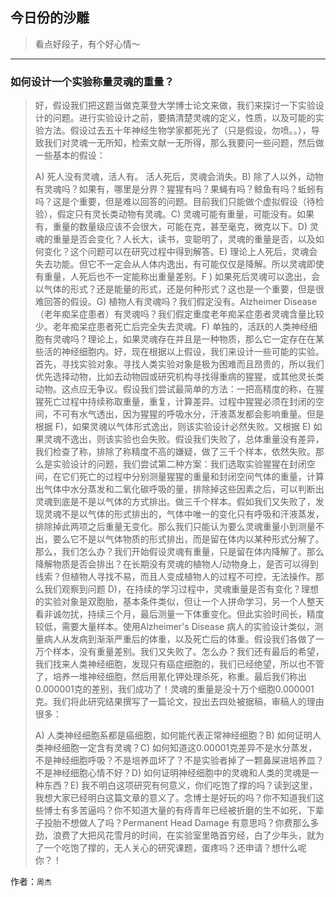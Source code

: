 ## 今日份的沙雕

> 看点好段子，有个好心情～


 
---

### 如何设计一个实验称量灵魂的重量？

> 好，假设我们把这题当做克莱登大学博士论文来做，我们来探讨一下实验设计的问题。进行实验设计之前，要搞清楚灵魂的定义，性质，以及可能的实验方法。假设过去五十年神经生物学家都死光了（只是假设，勿喷。。），导致我们对灵魂一无所知，检索文献一无所得，那么我要问一些问题，然后做一些基本的假设：
> 
> A) 死人没有灵魂，活人有。 活人死后，灵魂会消失。B) 除了人以外，动物有灵魂吗？如果有，哪里是分界？猩猩有吗？果蝇有吗？鲸鱼有吗？蚯蚓有吗？这是个重要，但是难以回答的问题。目前我们只能做个虚拟假设（待检验），假定只有灵长类动物有灵魂。C) 灵魂可能有重量，可能没有。如果有，重量的数量级应该不会很大，可能在克，甚至毫克，微克以下。D) 灵魂的重量是否会变化？人长大，读书，变聪明了，灵魂的重量是否，以及如何变化？这个问题可以在研究过程中得到解答。E) 理论上人死后，灵魂会失去功能。但它不一定会从人体内逸出，有可能仅仅是降解。所以灵魂即使有重量，人死后也不一定能称出重量差别。F ) 如果死后灵魂可以逸出，会以气体的形式？还是能量的形式，还是何种形式？这也是一个重要，但是很难回答的假设。G) 植物人有灵魂吗？我们假定没有。Alzheimer Disease （老年痴呆症患者）有灵魂吗？我们假定重度老年痴呆症患者灵魂含量比较少。老年痴呆症患者死亡后完全失去灵魂。F) 单独的，活跃的人类神经细胞有灵魂吗？理论上，如果灵魂存在并且是一种物质，那么它一定存在在某些活的神经细胞内。好，现在根据以上假设，我们来设计一些可能的实验。首先，寻找实验对象。寻找人类实验对象是极为困难而且昂贵的，所以我们优先选择动物，比如去动物园或研究机构寻找得重病的猩猩，或其他灵长类动物。这点应无争议。假设我们尝试最简单的方法：一把高精度的称，在猩猩死亡过程中持续称取重量，重复，计算差异。过程中猩猩必须在封闭的空间，不可有水气透出，因为猩猩的呼吸水分，汗液蒸发都会影响重量。但是根据 F)，如果灵魂以气体形式逸出，则该实验设计必然失败。又根据 E) 如果灵魂不逸出，则该实验也会失败。假设我们失败了，总体重量没有差异，我们检查了称，排除了称精度不高的嫌疑，做了三千个样本，依然失败。那么是实验设计的问题，我们尝试第二种方案：我们选取实验猩猩在封闭空间，在它们死亡的过程中分别测量猩猩的重量和封闭空间气体的重量，计算出气体中水分蒸发和二氧化碳呼吸的量，排除掉这些因素之后，可以判断出灵魂到底是不是以气体的方式排出。做三千个样本。假如我们又失败了，发现灵魂不是以气体的形式排出的，气体中唯一的变化只有呼吸和汗液蒸发，排除掉此两项之后重量无变化。那么我们只能认为要么灵魂重量小到测量不出，要么它不是以气体物质的形式排出，而是留在体内以某种形式分解了。那么，我们怎么办？我们开始假设灵魂有重量，只是留在体内降解了。那么降解物质是否会排出？在长期没有灵魂的植物人/动物身上，是否可以得到线索？但植物人寻找不易，而且人变成植物人的过程不可控，无法操作。那么我们观察到问题 D)，在持续的学习过程中，灵魂重量是否有变化？理想的实验对象是双胞胎，基本条件类似，但让一个人拼命学习，另一个人整天看非诚勿扰，持续三个月，最后测量一下体重变化。但此实验时间长，精度较低，需要大量样本。使用Alzheimer's Disease 病人的实验设计类似，测量病人从发病到渐渐严重后的体重，以及死亡后的体重。假设我们各做了一万个样本，没有重量差别。我们又失败了。怎么办？我们还有最后的希望，我们找来人类神经细胞，发现只有癌症细胞的，我们已经绝望，所以也不管了，培养一堆神经细胞，然后用氰化钾处理杀死，称重。最后我们称出0.000001克的差别，我们成功了！灵魂的重量是没十万个细胞0.000001克。我们将此研究结果撰写了一篇论文，投出去四处被据稿，审稿人的理由很多：
> 
> A) 人类神经细胞系都是癌细胞，如何能代表正常神经细胞？B) 如何证明人类神经细胞一定含有灵魂？C) 如何知道这0.00001克差异不是水分蒸发，不是神经细胞呼吸？不是培养皿坏了？不是实验者掉了一颗鼻屎进培养皿？不是神经细胞心情不好？D) 如何证明神经细胞中的灵魂和人类的灵魂是一种东西？E) 我不明白这项研究有何意义，你们吃饱了撑的吗？读到这里，我想大家已经明白这篇文章的意义了。念博士是好玩的吗？你不知道我们这些博士有多苦逼吗？你不知道大量的有痔青年已经被折磨的生不如死，下辈子投胎不想做人了吗？Permanent Head Damage 有意思吗？你费那么多劲，浪费了大把风花雪月的时间，在实验室里皓首穷经，白了少年头，就为了一个吃饱了撑的，无人关心的研究课题，蛋疼吗？还申请？想什么呢你？！


作者：`周杰`